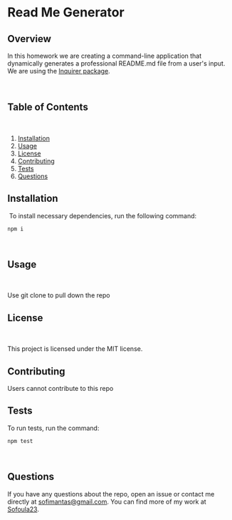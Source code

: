 # Read Me Generator 

## Overview

In this homework we are creating a command-line application that dynamically generates a professional README.md file from a user's input. We are using the [Inquirer package](https://www.npmjs.com/package/inquirer).

​
## Table of Contents 
​
1. [Installation](#installation)
​
2. [Usage](#usage)
​
3. [License](#license)
​
4. [Contributing](#contributing)
​
5. [Tests](#tests)
​
6. [Questions](#questions)
​
## Installation
​
To install necessary dependencies, run the following command:
​
```
npm i
```
​
## Usage
​

Use git clone to pull down the repo 
​

## License
​

This project is licensed under the MIT license.


## Contributing

Users cannot contribute to this repo


## Tests

To run tests, run the command:
​
```
npm test
```
​
## Questions


If you have any questions about the repo, open an issue or contact me directly at sofimantas@gmail.com. You can find more of my work at [Sofoula23](https://github.com/Sofoula23/).
